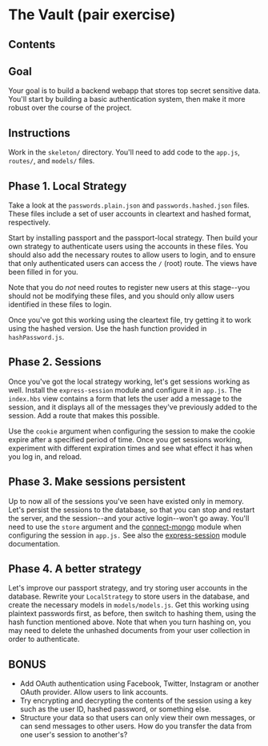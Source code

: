 # The Vault (pair exercise)

## Contents


## Goal

Your goal is to build a backend webapp that stores top secret sensitive data.
You'll start by building a basic authentication system, then make it more robust
over the course of the project.


## Instructions

Work in the `skeleton/` directory. You'll need to add code to the `app.js`,
`routes/`, and `models/` files.


## Phase 1. Local Strategy

Take a look at the `passwords.plain.json` and `passwords.hashed.json` files.
These files include a set of user accounts in cleartext and hashed format,
respectively.

Start by installing passport and the passport-local strategy. Then build your
own strategy to authenticate users using the accounts in these files. You should
also add the necessary routes to allow users to login, and to ensure that only
authenticated users can access the `/` (root) route. The views have been filled
in for you.

Note that you do *not* need routes to register new users at this stage--you
should not be modifying these files, and you should only allow users identified
in these files to login.

Once you've got this working using the cleartext file, try getting it to work
using the hashed version. Use the hash function provided in `hashPassword.js`.


## Phase 2. Sessions

Once you've got the local strategy working, let's get sessions working as well.
Install the `express-session` module and configure it in `app.js`. The
`index.hbs` view contains a form that lets the user add a message to the
session, and it displays all of the messages they've previously added to the
session. Add a route that makes this possible.

Use the `cookie` argument when configuring the session to make the cookie expire
after a specified period of time. Once you get sessions working, experiment with
different expiration times and see what effect it has when you log in, and
reload.


## Phase 3. Make sessions persistent

Up to now all of the sessions you've seen have existed only in memory. Let's
persist the sessions to the database, so that you can stop and restart the
server, and the session--and your active login--won't go away. You'll need to
use the `store` argument and the
[connect-mongo](https://github.com/kcbanner/connect-mongo) module when
configuring the session in `app.js.` See also the
[express-session](https://github.com/expressjs/session) module documentation.


## Phase 4. A better strategy

Let's improve our passport strategy, and try storing user accounts in the
database. Rewrite your `LocalStrategy` to store users in the database, and
create the necessary models in `models/models.js`. Get this working using
plaintext passwords first, as before, then switch to hashing them, using the
hash function mentioned above. Note that when you turn hashing on, you may need
to delete the unhashed documents from your user collection in order to
authenticate.


## BONUS

- Add OAuth authentication using Facebook, Twitter, Instagram or another OAuth
  provider. Allow users to link accounts.
- Try encrypting and decrypting the contents of the session using a key such as
  the user ID, hashed password, or something else.
- Structure your data so that users can only view their own messages, or can
  send messages to other users. How do you transfer the data from one user's
  session to another's?
